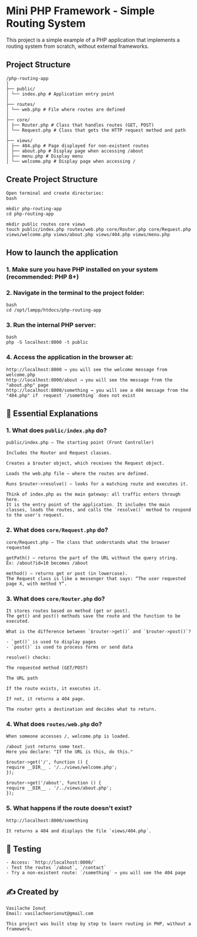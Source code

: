 # Mini PHP Framework - Simple Routing System

This project is a simple example of a PHP application that implements a routing system from scratch, without external frameworks.

## Project Structure

```
/php-routing-app
│
├── public/
│ └── index.php # Application entry point
│
├── routes/
│ └── web.php # File where routes are defined
│
├── core/
│ ├── Router.php # Class that handles routes (GET, POST)
│ └── Request.php # Class that gets the HTTP request method and path
│
├── views/
│ ├── 404.php # Page displayed for non-existent routes
│ ├── about.php # Display page when accessing /about
│ ├── menu.php # Display menu
│ └── welcome.php # Display page when accessing /

```

## Create Project Structure
```
Open terminal and create directories:
bash

mkdir php-routing-app
cd php-routing-app

mkdir public routes core views
touch public/index.php routes/web.php core/Router.php core/Request.php views/welcome.php views/about.php views/404.php views/menu.php
```

## How to launch the application

### 1. Make sure you have PHP installed on your system (recommended: PHP 8+)
### 2. Navigate in the terminal to the project folder:
```
bash
cd /opt/lampp/htdocs/php-routing-app
```
### 3. Run the internal PHP server:
```
bash
php -S localhost:8000 -t public
```
### 4. Access the application in the browser at:
```
http://localhost:8000 → you will see the welcome message from welcome.php
http://localhost:8000/about → you will see the message from the "about.php" page
http://localhost:8000/something → you will see a 404 message from the "404.php" if  request `/something` does not exist
```

## 📘 Essential Explanations

### 1. What does `public/index.php` do?
```
public/index.php – The starting point (Front Controller)

Includes the Router and Request classes.

Creates a $router object, which receives the Request object.

Loads the web.php file — where the routes are defined.

Runs $router->resolve() — looks for a matching route and executes it.

Think of index.php as the main gateway: all traffic enters through here.
It is the entry point of the application. It includes the main classes, loads the routes, and calls the `resolve()` method to respond to the user's request.
```
### 2. What does `core/Request.php` do?
```
core/Request.php – The class that understands what the browser requested

getPath() – returns the part of the URL without the query string.
Ex: /about?id=10 becomes /about

method() – returns get or post (in lowercase).
The Request class is like a messenger that says: “The user requested page X, with method Y”.
```
### 3. What does `core/Router.php` do?
```
It stores routes based on method (get or post).
The get() and post() methods save the route and the function to be executed.

What is the difference between `$router->get()` and `$router->post()`?

- `get()` is used to display pages
- `post()` is used to process forms or send data

resolve() checks:

The requested method (GET/POST)

The URL path

If the route exists, it executes it.

If not, it returns a 404 page.

The router gets a destination and decides what to return.
```
### 4. What does `routes/web.php` do?
```
When someone accesses /, welcome.php is loaded.

/about just returns some text.
Here you declare: "If the URL is this, do this."

$router->get('/', function () {
require __DIR__ . '/../views/welcome.php';
});

$router->get('/about', function () {
require __DIR__ . '/../views/about.php';
});
```

### 5. What happens if the route doesn't exist?
```
http://localhost:8000/something

It returns a 404 and displays the file `views/404.php`.

```

## 🧪 Testing
```
- Access: `http://localhost:8000/`
- Test the routes `/about`, `/contact`
- Try a non-existent route: `/something` → you will see the 404 page
```

## ✍️ Created by
```
Vasilache Ionuț
Email: vasilacheorionut@gmail.com

This project was built step by step to learn routing in PHP, without a framework.
```
